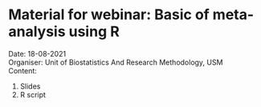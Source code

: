 # Material for webinar: Basic of meta-analysis using R
Date: 18-08-2021    
Organiser: Unit of Biostatistics And Research Methodology, USM    
Content:    
1) Slides
2) R script
